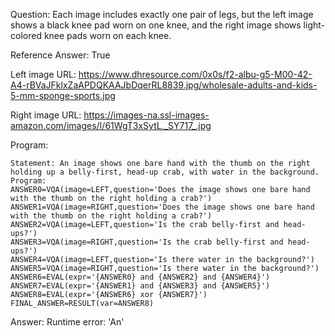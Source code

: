 Question: Each image includes exactly one pair of legs, but the left image shows a black knee pad worn on one knee, and the right image shows light-colored knee pads worn on each knee.

Reference Answer: True

Left image URL: https://www.dhresource.com/0x0s/f2-albu-g5-M00-42-A4-rBVaJFklxZaAPDQKAAJbDqerRL8839.jpg/wholesale-adults-and-kids-5-mm-sponge-sports.jpg

Right image URL: https://images-na.ssl-images-amazon.com/images/I/61WgT3xSytL._SY717_.jpg

Program:

```
Statement: An image shows one bare hand with the thumb on the right holding up a belly-first, head-up crab, with water in the background.
Program:
ANSWER0=VQA(image=LEFT,question='Does the image shows one bare hand with the thumb on the right holding a crab?')
ANSWER1=VQA(image=RIGHT,question='Does the image shows one bare hand with the thumb on the right holding a crab?')
ANSWER2=VQA(image=LEFT,question='Is the crab belly-first and head-ups?')
ANSWER3=VQA(image=RIGHT,question='Is the crab belly-first and head-ups?')
ANSWER4=VQA(image=LEFT,question='Is there water in the background?')
ANSWER5=VQA(image=RIGHT,question='Is there water in the background?')
ANSWER6=EVAL(expr='{ANSWER0} and {ANSWER2} and {ANSWER4}')
ANSWER7=EVAL(expr='{ANSWER1} and {ANSWER3} and {ANSWER5}')
ANSWER8=EVAL(expr='{ANSWER6} xor {ANSWER7}')
FINAL_ANSWER=RESULT(var=ANSWER8)
```
Answer: Runtime error: 'An'

